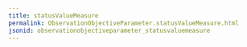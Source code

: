 ```yaml
---
title: statusValueMeasure
permalink: ObservationObjectiveParameter.statusValueMeasure.html
jsonid: observationobjectiveparameter_statusvaluemeasure
---
```

